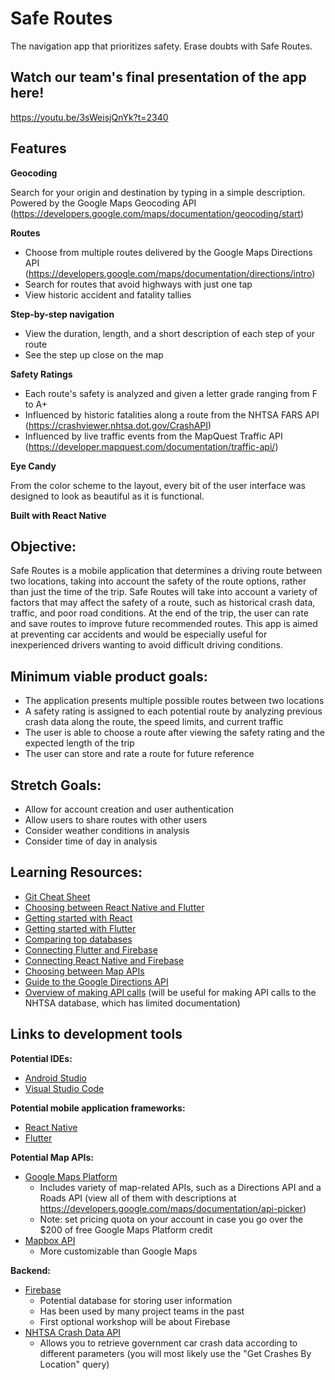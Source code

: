 # Safe Routes
The navigation app that prioritizes safety. Erase doubts with Safe Routes.
## Watch our team's final presentation of the app here!
https://youtu.be/3sWeisjQnYk?t=2340
## Features
**Geocoding**

Search for your origin and destination by typing in a simple description. Powered by the Google Maps Geocoding API (https://developers.google.com/maps/documentation/geocoding/start)

**Routes**
- Choose from multiple routes delivered by the Google Maps Directions API (https://developers.google.com/maps/documentation/directions/intro)
- Search for routes that avoid highways with just one tap
- View historic accident and fatality tallies

**Step-by-step navigation**
- View the duration, length, and a short description of each step of your route
- See the step up close on the map

**Safety Ratings**
- Each route's safety is analyzed and given a letter grade ranging from F to A+
- Influenced by historic fatalities along a route from the NHTSA FARS API (https://crashviewer.nhtsa.dot.gov/CrashAPI)
- Influenced by live traffic events from the MapQuest Traffic API (https://developer.mapquest.com/documentation/traffic-api/)

**Eye Candy**

From the color scheme to the layout, every bit of the user interface was designed to look as beautiful as it is functional.

**Built with React Native**

## Objective:
Safe Routes is a mobile application that determines a driving route between two locations, taking into account the safety of the route options, rather than just the time of the trip. Safe Routes will take into account a variety of factors that may affect the safety of a route, such as historical crash data, traffic, and poor road conditions. At the end of the trip, the user can rate and save routes to improve future recommended routes. This app is aimed at preventing car accidents and would be especially useful for inexperienced drivers wanting to avoid difficult driving conditions.
## Minimum viable product goals:
-	The application presents multiple possible routes between two locations
-	A safety rating is assigned to each potential route by analyzing previous crash data along the route, the speed limits, and current traffic
-	The user is able to choose a route after viewing the safety rating and the expected length of the trip
-	The user can store and rate a route for future reference
## Stretch Goals:
- Allow for account creation and user authentication
- Allow users to share routes with other users
- Consider weather conditions in analysis
- Consider time of day in analysis
## Learning Resources:
-   [Git Cheat Sheet](https://education.github.com/git-cheat-sheet-education.pdf)
-	[Choosing between React Native and Flutter](https://hackr.io/blog/react-native-vs-flutter)
-	[Getting started with React](https://facebook.github.io/react-native/docs/getting-started)
-	[Getting started with Flutter](https://flutter.dev/docs/get-started/install)
-	[Comparing top databases](https://dzone.com/articles/firebase-vs-mongodb-which-database-to-use-for-your)
-	[Connecting Flutter and Firebase](https://firebase.google.com/docs/flutter/setup)
-	[Connecting React Native and Firebase](https://blog.jscrambler.com/integrating-firebase-with-react-native/)
-	[Choosing between Map APIs](https://madappgang.com/blog/mapbox-vs-google-maps-choosing-a-map-for-your-app)
-	[Guide to the Google Directions API](https://developers.google.com/maps/documentation/directions/intro)
-	[Overview of making API calls](https://snipcart.com/blog/apis-integration-usage-benefits) (will be useful for making API calls to the NHTSA database, which has limited documentation)
## Links to development tools
**Potential IDEs:**
- [Android Studio](https://developer.android.com/studio)
- [Visual Studio Code](https://code.visualstudio.com/)

**Potential mobile application frameworks:**
- [React Native](https://facebook.github.io/react-native/)
- [Flutter](https://flutter.dev/)

**Potential Map APIs:**
-	[Google Maps Platform](https://cloud.google.com/maps-platform/)
    - Includes variety of map-related APIs, such as a Directions API and a Roads API (view all of them with descriptions at https://developers.google.com/maps/documentation/api-picker)
    - Note: set pricing quota on your account in case you go over the $200 of free Google Maps Platform credit
-	[Mapbox API](https://docs.mapbox.com/api/)
    - More customizable than Google Maps

**Backend:**
- [Firebase](https://firebase.google.com/)
    - Potential database for storing user information
    - Has been used by many project teams in the past
    - First optional workshop will be about Firebase
- [NHTSA Crash Data API](https://crashviewer.nhtsa.dot.gov/CrashAPI)
    - Allows you to retrieve government car crash data according to different parameters (you will most likely use the "Get Crashes By Location" query)
